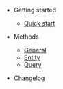 <!-- docs/_sidebar.md -->

- Getting started

  - [Quick start](quickstart.md)

- Methods

  - [General](methods/general.md)
  - [Entity](methods/entity.md)
  - [Query](methods/query.md)

- [Changelog](changelog.md)

